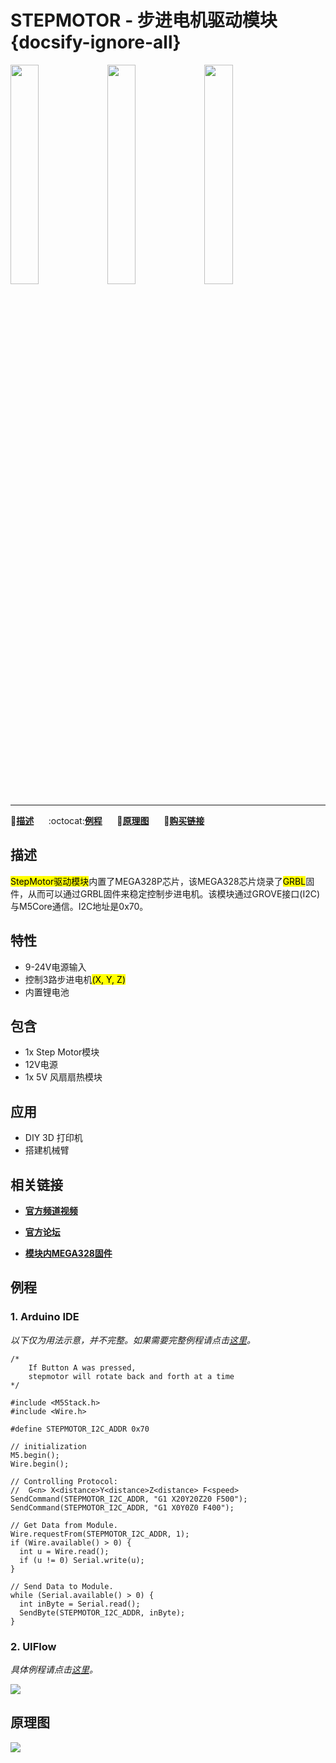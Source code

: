 # STEPMOTOR - 步进电机驱动模块 {docsify-ignore-all}

<img src="assets/img/product_pics/module/module_stepmotor_01.png" width="30%" height="30%"> <img src="assets/img/product_pics/module/module_stepmotor_02.png" width="30%" height="30%"> <img src="assets/img/product_pics/module/module_stepmotor_03.png" width="30%" height="30%">

<!-- <img src="assets/img/product_pics/module/module_stepmotor_04.png" width="30%" height="30%"> -->

***

:memo:**[描述](#描述)**&nbsp;&nbsp;&nbsp;&nbsp;&nbsp;&nbsp;:octocat:**[例程](#例程)**&nbsp;&nbsp;&nbsp;&nbsp;&nbsp;&nbsp;:electric_plug:**[原理图](#原理图)**&nbsp;&nbsp;&nbsp;&nbsp;&nbsp;&nbsp;🛒**[购买链接](https://item.taobao.com/item.htm?spm=a1z10.5-c.w4002-1172588093.61.501375f4xEgd84&id=572288296141)**

## 描述

<mark>StepMotor驱动模块</mark>内置了MEGA328P芯片，该MEGA328芯片烧录了<mark>GRBL</mark>固件，从而可以通过GRBL固件来稳定控制步进电机。该模块通过GROVE接口(I2C)与M5Core通信。I2C地址是0x70。

## 特性

-  9-24V电源输入
-  控制3路步进电机<mark>(X, Y, Z)</mark>
-  内置锂电池

## 包含

-  1x Step Motor模块
-  12V电源
-  1x 5V 风扇扇热模块

## 应用

-  DIY 3D 打印机
-  搭建机械臂

## 相关链接

- **[官方频道视频](https://i.youku.com/i/UNjE1ODA2MzE0OA==?spm=a2hzp.8253869.0.0)**

- **[官方论坛](http://forum.m5stack.com/)**

- **[模块内MEGA328固件](https://github.com/m5stack/stepmotor_module/tree/master/Firmware%20for%20stepmotor%20module/GRBL-Arduino-Library)**

## 例程

### 1. Arduino IDE

*以下仅为用法示意，并不完整。如果需要完整例程请点击[这里](https://github.com/m5stack/stepmotor_module/tree/master/Example/Arduino)。*

<!-- ```adrduino
/*
    If Button A was pressed,
    stepmotor will rotate back and forth at a time
*/

#include <M5Stack.h>
#include <Wire.h>

#define STEPMOTOR_I2C_ADDR 0x70

void setup() {
  M5.begin();
  Wire.begin();
}

void loop() {
  if (digitalRead(39) == LOW)  // A button
  {
    while (digitalRead(39) == LOW) delay(1);
    // Protocol:
    //  G<n> X<distance>Y<distance>Z<distance> F<speed>
    SendCommand(STEPMOTOR_I2C_ADDR, "G1 X20Y20Z20 F500");
    SendCommand(STEPMOTOR_I2C_ADDR, "G1 X0Y0Z0 F400");
  }
  // Get Data from Module.
  Wire.requestFrom(STEPMOTOR_I2C_ADDR, 1);
  if (Wire.available() > 0) {
    int u = Wire.read();
    if (u != 0) Serial.write(u);
  }
  delay(1);
  // Send Data to Module.
  while (Serial.available() > 0) {
    int inByte = Serial.read();
    SendByte(STEPMOTOR_I2C_ADDR, inByte);
  }
}
``` -->

```adrduino
/*
    If Button A was pressed,
    stepmotor will rotate back and forth at a time
*/

#include <M5Stack.h>
#include <Wire.h>

#define STEPMOTOR_I2C_ADDR 0x70

// initialization
M5.begin();
Wire.begin();

// Controlling Protocol:
//  G<n> X<distance>Y<distance>Z<distance> F<speed>
SendCommand(STEPMOTOR_I2C_ADDR, "G1 X20Y20Z20 F500");
SendCommand(STEPMOTOR_I2C_ADDR, "G1 X0Y0Z0 F400");

// Get Data from Module.
Wire.requestFrom(STEPMOTOR_I2C_ADDR, 1);
if (Wire.available() > 0) {
  int u = Wire.read();
  if (u != 0) Serial.write(u);
}

// Send Data to Module.
while (Serial.available() > 0) {
  int inByte = Serial.read();
  SendByte(STEPMOTOR_I2C_ADDR, inByte);
}
```

### 2. UIFlow

*具体例程请点击[这里](https://github.com/m5stack/stepmotor_module/tree/master/Example/UIFlow)。*

<img src="assets/img/product_pics/module/module_example/STEPMOTOR/example_module_stepmotor_01.png">

## 原理图

<img src="assets/img/product_pics/module/stepmotor_sch.png">
